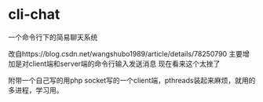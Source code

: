 # cli-chat
一个命令行下的简易聊天系统

改自https://blog.csdn.net/wangshubo1989/article/details/78250790
主要增加是对client端和server端的命令行输入发送消息
现在看来这个太挫了

附带一个自己写的用php socket写的一个client端，pthreads装起来麻烦，就用的多进程，学习用。
